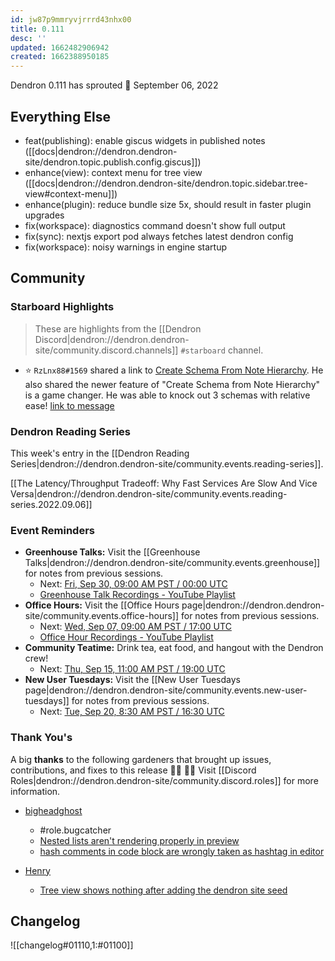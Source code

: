 ```yaml
---
id: jw87p9mmryvjrrrd43nhx00
title: 0.111
desc: ''
updated: 1662482906942
created: 1662388950185
---
```


Dendron 0.111 has sprouted  🌱
September 06, 2022


## Everything Else

- feat(publishing): enable giscus widgets in published notes ([[docs|dendron://dendron.dendron-site/dendron.topic.publish.config.giscus]])
- enhance(view): context menu for tree view ([[docs|dendron://dendron.dendron-site/dendron.topic.sidebar.tree-view#context-menu]])
- enhance(plugin): reduce bundle size 5x, should result in faster plugin upgrades
- fix(workspace): diagnostics command doesn't show full output
- fix(sync): nextjs export pod always fetches latest dendron config
- fix(workspace): noisy warnings in engine startup


## Community


### Starboard Highlights

> These are highlights from the [[Dendron Discord|dendron://dendron.dendron-site/community.discord.channels]] `#starboard` channel.

- ⭐ `RzLnx88#1569` shared a link to [Create Schema From Note Hierarchy](https://wiki.dendron.so/notes/gHERCRoEXzASfXorBgZN0/). He also shared the newer feature of "Create Schema from Note Hierarchy" is a game changer. He was able to knock out 3 schemas with relative ease! [link to message](https://discord.com/channels/717965437182410783/749357067843666032/1015328287179931698)


### Dendron Reading Series

This week's entry in the [[Dendron Reading Series|dendron://dendron.dendron-site/community.events.reading-series]].

[[The Latency/Throughput Tradeoff: Why Fast Services Are Slow And Vice Versa|dendron://dendron.dendron-site/community.events.reading-series.2022.09.06]]


### Event Reminders

- **Greenhouse Talks:** Visit the [[Greenhouse Talks|dendron://dendron.dendron-site/community.events.greenhouse]] for notes from previous sessions.
    - Next: [Fri, Sep 30, 09:00 AM PST / 00:00 UTC](https://link.dendron.so/luma)
    - [Greenhouse Talk Recordings - YouTube Playlist](https://link.dendron.so/greenhouse)
- **Office Hours:** Visit the [[Office Hours page|dendron://dendron.dendron-site/community.events.office-hours]] for notes from previous sessions.
    - Next: [Wed, Sep 07, 09:00 AM PST / 17:00 UTC](https://link.dendron.so/luma)
    - [Office Hour Recordings - YouTube Playlist](https://link.dendron.so/6yPa)
- **Community Teatime:** Drink tea, eat food, and hangout with the Dendron crew!
    - Next: [Thu, Sep 15, 11:00 AM PST / 19:00 UTC](https://link.dendron.so/luma)
- **New User Tuesdays:** Visit the [[New User Tuesdays page|dendron://dendron.dendron-site/community.events.new-user-tuesdays]] for notes from previous sessions.
    - Next: [Tue, Sep 20, 8:30 AM PST / 16:30 UTC](https://link.dendron.so/luma)

### Thank You's

A big **thanks** to the following gardeners that brought up issues, contributions, and fixes to this release :man_farmer: :woman_farmer: 
Visit [[Discord Roles|dendron://dendron.dendron-site/community.discord.roles]] for more information.

- [bigheadghost](https://github.com/bigheadghost)
  - #role.bugcatcher
  - [Nested lists aren't rendering properly in preview](https://github.com/dendronhq/dendron/issues/3473)
  - [hash comments in code block are wrongly taken as hashtag in editor](https://github.com/dendronhq/dendron/issues/3485)
  
- [Henry](https://github.com/HenryC-3)
  - [Tree view shows nothing after adding the dendron site seed](https://github.com/dendronhq/dendron/issues/3487)

## Changelog
![[changelog#01110,1:#01100]]

